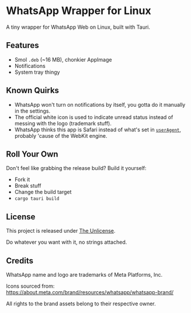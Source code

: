 # WhatsApp Wrapper for Linux

<!-- You shouldn't read this in raw Markdown, though. That's just how naughty you are ( ͡° ͜ʖ ͡°) -->

A tiny wrapper for WhatsApp Web on Linux, built with Tauri.

## Features

- Smol `.deb` (~16 MB), chonkier AppImage
- Notifications
- System tray thingy

## Known Quirks

- WhatsApp won't turn on notifications by itself, you gotta do it manually in the settings.
- The official white icon is used to indicate unread status instead of messing with the logo (trademark stuff).
- WhatsApp thinks this app is Safari instead of what's set in [`userAgent`](./src-tauri/tauri.conf.json#L15), probably 'cause of the WebKit engine.

## Roll Your Own

Don't feel like grabbing the release build? Build it yourself:

- Fork it
- Break stuff
- Change the build target
- `cargo tauri build`

## License

This project is released under [The Unlicense](https://unlicense.org/).  

Do whatever you want with it, no strings attached.

## Credits

WhatsApp name and logo are trademarks of Meta Platforms, Inc.

Icons sourced from: https://about.meta.com/brand/resources/whatsapp/whatsapp-brand/

All rights to the brand assets belong to their respective owner.
